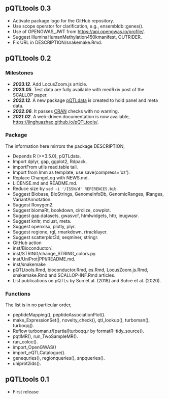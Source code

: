 ## pQTLtools 0.3

* Activate package logo for the GitHub repository.
* Use scope operator for clarification, e.g., ensembldb::genes().
* Use of OPENGWAS_JWT from <https://api.opengwas.io/profile/>.
* Suggest IlluminaHumanMethylation450kmanifest, OUTRIDER.
* Fix URL in DESCRIPTION/snakemake.Rmd.

## pQTLtools 0.2

### Milestones

* ***2023.12***. Add LocusZoom.js article.
* ***2023.05***. Test data are fully available with medRxiv post of the SCALLOP paper.
* ***2022.12***. A new package [pQTLdata](https://github.com/jinghuazhao/pQTLdata) is created to hold panel and meta data.
* ***2022.06***. It passes [CRAN](https://cran.r-project.org/) checks with no warning.
* ***2021.02***. A web-driven documentation is now available, <https://jinghuazhao.github.io/pQTLtools/>.

### Package

The information here mirrors the package DESCRIPTION,

* Depends R (>=3.5.0), pQTLdata.
* Import dplyr, gap, ggplot2, Rdpack.
* importFrom utils read.table tail.
* Import from lmm as template, use save(compress='xz').
* Replace ChangeLog with NEWS.md.
* LICENSE.md and README.md.
* Reduce size by `sed -i '/ISSN/d' REFERENCES.bib`.
* Suggest Biobase, BioStrings, GenomeInfoDb, GenomicRanges, IRanges, VariantAnnotation.
* Suggest Roxygen2.
* Suggest biomaRt, bookdown, circlize, cowplot.
* Suggest gap.datasets, gwasvcf, htmlwidgets, httr, ieugwasr.
* Suggest knitr, mclust, meta.
* Suggest openxlsx, plotly, plyr.
* Suggest regione, rgl, rmarkdown, rtracklayer.
* Suggest scatterplot3d, seqminer, stringr.
* GitHub action
* inst/Bioconductor/.
* inst/STRING/change_STRING_colors.py.
* inst/UniProt|PPI/README.md.
* inst/snakemake
* pQTLtools.Rmd, bioconductor.Rmd, es.Rmd, LocusZoom.js.Rmd, snakemake.Rmd and SCALLOP-INF.Rmd articles.
* List publications on pQTLs by Sun et al. (2018) and Suhre et al. (2020).

### Functions

The list is in no particular order,

* peptideMapping(), peptideAssociationPlot().
* make_ExpressionSet(), novelty_check(), qtl_lookup(), turboman(), turboqq().
* Reflow turboman.r/[partial]turboqq.r by formatR::tidy_source().
* pqtlMR(), run_TwoSampleMR().
* run_coloc().
* import_OpenGWAS()
* import_eQTLCatalogue().
* genequries(), regionqueries(), snpqueries().
* uniprot2ids().

## pQTLtools 0.1

* First release
